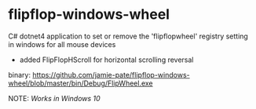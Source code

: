 flipflop-windows-wheel
======================

C# dotnet4 application to set or remove the 'flipflopwheel' registry setting in windows for all mouse devices
* added FlipFlopHScroll for horizontal scrolling reversal

binary:
https://github.com/jamie-pate/flipflop-windows-wheel/blob/master/bin/Debug/FlipWheel.exe

NOTE: *Works in Windows 10*
